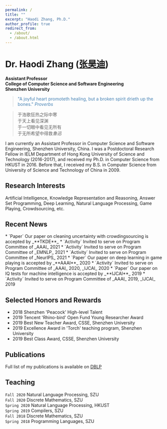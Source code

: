 ```yaml
---
permalink: /
title: ""
excerpt: "Haodi Zhang, Ph.D."
author_profile: true
redirect_from: 
  - /about/
  - /about.html
---
```


Dr. Haodi Zhang ([张昊迪](http://csse.szu.edu.cn/cn/people?195315))
======
**Assistant Professor**<br>
**College of Computer Science and Software Engineering**<br>
**Shenzhen University**

> <font color=steelblue> "A joyful heart promoteth healing, but a broken spirit  drieth up the bones." <cite><cite>Proverbs</cite></cite> </font>

> 于浩歌狂热之际中寒<br>于天上看见深渊<br>于一切眼中看见无所有<br>于无所希望中得救<cite>鲁迅</cite>

I am currently an Assistant Professor in Computer Science and Software Engineering, Shenzhen University, China. I was a Postdoctoral Research Fellow in IELM Department of Hong Kong University of Science and Technology (2016-2017), and
received my Ph.D. in Computer Science from HKUST in 2016. Before that, I received my B.S. in Computer Science from University of Science and Technology of China in 2009.

Research Interests
------
Artificial Intelligence, Knowledge Representation and Reasoning, Answer Set Programming, Deep Learning, Natural Language Processing, Game Playing, Crowdsourcing, etc.

Recent News
------
<div style='display: none'>
* **<font color=blue>[Paper]</font>** Our paper on cleaning uncertainty with crowdingsourcing is accepted by _**TKDE**_
* **<font color=blue>[Activity]</font>** Invited to serve on Program Committee of _AAAI_ 2021
* **<font color=blue>[Activity]</font>** Invited to serve on Program Committee of _EMNLP_ 2021
* **<font color=blue>[Activity]</font>** Invited to serve on Program Committee of _NeurIPS_ 2021
* **<font color=blue>[Paper]</font>** Our paper on deep learning in game playing is accepted by _**AAAI**_ 2020
* **<font color=blue>[Activity]</font>** Invited to serve on Program Committee of _AAAI_ 2020, _IJCAI_ 2020
* **<font color=blue>[Paper]</font>** Our paper on IQ tests for machine intelligence is accepted by _**IJCAI**_ 2019
* **<font color=blue>[Activity]</font>** Invited to serve on Program Committee of _AAAI_ 2019, _IJCAI_ 2019
</div>
* `Paper` Our paper on cleaning uncertainty with crowdingsourcing is accepted by _**TKDE**_
* `Activity` Invited to serve on Program Committee of _AAAI_ 2021
* `Activity` Invited to serve on Program Committee of _EMNLP_ 2021
* `Activity` Invited to serve on Program Committee of _NeurIPS_ 2021
* `Paper` Our paper on deep learning in game playing is accepted by _**AAAI**_ 2020
* `Activity` Invited to serve on Program Committee of _AAAI_ 2020, _IJCAI_ 2020
* `Paper` Our paper on IQ tests for machine intelligence is accepted by _**IJCAI**_ 2019
* `Activity` Invited to serve on Program Committee of _AAAI_ 2019, _IJCAI_ 2019

Selected Honors and Rewards
------
* 2018 Shenzhen 'Peacock' High-level Talent
* 2019 Tencent 'Rhino-bird' Open Fund Young Researcher Award
* 2019 Best New Teacher Award, CSSE, Shenzhen University
* 2019 Excellence Award in 'Torch' teaching program, Shenzhen University
* 2019 Best Class Award, CSSE, Shenzhen University

Publications
------
Full list of my publications is available on [DBLP](https://dblp.org/pid/165/3321.html)

Teaching
------
`Fall 2020` Natural Language Processing, SZU<br>
`Fall 2020` Discrete Mathematics, SZU<br>
`Spring 2020` Natural Language Processing, HKUST<br>
`Spring 2019` Compilers, SZU<br>
`Fall 2018` Discrete Mathematics, SZU<br>
`Spring 2018` Programming Languages, SZU<br>



